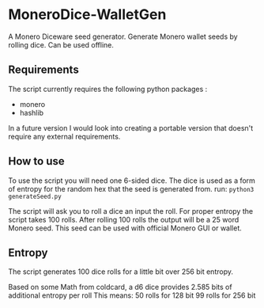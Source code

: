 # MoneroDice-WalletGen
A Monero Diceware seed generator. Generate Monero wallet seeds by rolling dice. Can be used offline.



## Requirements

The script currently requires the following python packages :
- monero
- hashlib

In a future version I would look into creating a portable version that doesn't require any external requirements.


## How to use


To use the script you will need one 6-sided dice. The dice is used as a form of entropy for the random hex that the seed is generated from.
run:
`
python3 generateSeed.py
`

The script will ask you to roll a dice an input the roll. For proper entropy the script takes 100 rolls. After rolling 100 rolls the output will be a 25 word Monero seed. This seed can be used with official Monero GUI or wallet. 


## Entropy 
The script generates 100 dice rolls for a little bit over 256 bit entropy. 

Based on some Math from coldcard, a d6 dice provides 2.585 bits of additional entropy per roll
This means:
50 rolls for 128 bit
99 rolls for 256 bit
